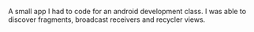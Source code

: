 A small app I had to code for an android development class. I was able to discover fragments, broadcast receivers and recycler views. 
